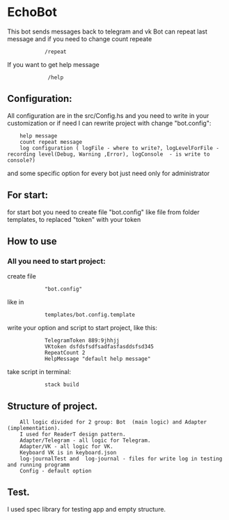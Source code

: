 # EchoBot

This bot sends messages back to telegram and vk
Bot can  repeat last message and if you need to change count repeate 

                /repeat

If you want to get help message 

                 /help



## Configuration:
All configuration are in the src/Config.hs and you need to write in your customization or if need I can rewrite project with change "bot.config":

        help message
        count repeat message
        log configuration ( logFile - where to write?, logLevelForFile - recording level(Debug, Warning ,Error), logConsole  - is write to console?)
        
and some specific option for every bot just need only for administrator

## For start:
   for start bot you need to create file "bot.config" like file from folder templates, to replaced "token" with your token

##  How to use

### All you need to start project:

create file 
                
                "bot.config" 

like in 
                
                templates/bot.config.template 

write your option and script to start project, like this:
        
                TelegramToken 889:9jhhjj
                VKtoken dsfdsfsdfsadfasfasddsfsd345
                RepeatCount 2
                HelpMessage "default help message"

take script in terminal:

                stack build

## Structure of project.
        
        All logic divided for 2 group: Bot  (main logic) and Adapter (implementation). 
        I used for ReaderT design pattern. 
        Adapter/Telegram - all logic for Telegram.
        Adapter/VK - all logic for VK.
        Keyboard VK is in keyboard.json
        log-journalTest and  log-journal - files for write log in testing and running programm
        Config - default option  



## Test.
I used spec library for testing app and empty structure.
